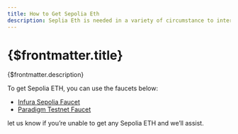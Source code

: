 ```yaml
---
title: How to Get Sepolia Eth
description: Seplia Eth is needed in a variety of circumstance to interact with Primev Pilot
---
```


# {$frontmatter.title}

{$frontmatter.description}

To get Sepolia ETH, you can use the faucets below:

- [Infura Sepolia Faucet](https://www.infura.io/faucet/sepolia)
- [Paradigm Testnet Faucet](https://faucet.paradigm.xyz/)

let us know if you’re unable to get any Sepolia ETH and we’ll assist.
